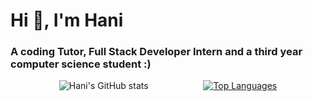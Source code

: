 # Hi 👋, I'm Hani

### A coding Tutor, Full Stack Developer Intern and a third year computer science student :)

<div style="display: flex; justify-content: space-evenly; align-items: center; gap: 10px;">
  <div>
    <img src="https://github-readme-stats.vercel.app/api?username=Hani0101&hide=prs,stars" alt="Hani's GitHub stats" />
  </div>
  <div>
    <a href="https://github.com/Hani0101/github-readme-stats">
      <img src="https://github-readme-stats.vercel.app/api/top-langs/?username=Hani0101&layout=donut" alt="Top Languages" />
    </a>
  </div>
</div>
